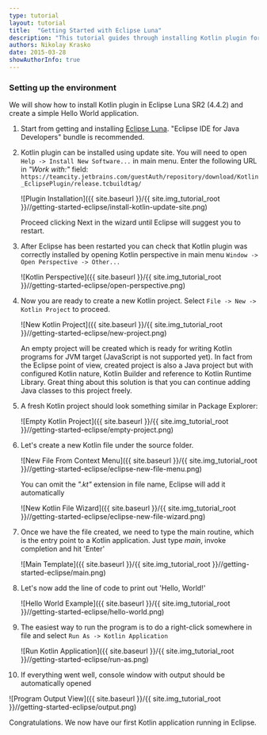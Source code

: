 ```yaml
---
type: tutorial
layout: tutorial
title:  "Getting Started with Eclipse Luna"
description: "This tutorial guides through installing Kotlin plugin for Eclipse and creating Hello World application."
authors: Nikolay Krasko
date: 2015-03-28
showAuthorInfo: true
---
```

### Setting up the environment
We will show how to install Kotlin plugin in Eclipse Luna SR2 (4.4.2) and create a simple Hello World application.

1. Start from getting and installing [Eclipse Luna](https://www.eclipse.org/downloads/). "Eclipse IDE for Java Developers" 
   bundle is recommended.

2. Kotlin plugin can be installed using update site. You will need to open ``Help -> Install New Software...`` in
   main menu. Enter the following URL in *"Work with:"* field:
   ```https://teamcity.jetbrains.com/guestAuth/repository/download/Kotlin_EclipsePlugin/release.tcbuildtag/```
   
    ![Plugin Installation]({{ site.baseurl }}/{{ site.img_tutorial_root }}//getting-started-eclipse/install-kotlin-update-site.png)
    
   Proceed clicking Next in the wizard until Eclipse will suggest you to restart.
   
3. After Eclipse has been restarted you can check that Kotlin plugin was correctly installed by opening Kotlin perspective
    in main menu ``Window -> Open Perspective -> Other...``
    
   ![Kotlin Perspective]({{ site.baseurl }}/{{ site.img_tutorial_root }}//getting-started-eclipse/open-perspective.png)

4. Now you are ready to create a new Kotlin project. Select ``File -> New -> Kotlin Project`` to proceed.

   ![New Kotlin Project]({{ site.baseurl }}/{{ site.img_tutorial_root }}//getting-started-eclipse/new-project.png)

   An empty project will be created which is ready for writing Kotlin programs for JVM target (JavaScript is not supported yet). 
   In fact from the Eclipse point of view, created project is also a Java project but with configured Kotlin nature, Kotlin
   Builder and reference to Kotlin Runtime Library. Great thing about this solution is that you can continue adding Java 
   classes to this project freely.
   
5. A fresh Kotlin project should look something similar in Package Explorer: 

   ![Empty Kotlin Project]({{ site.baseurl }}/{{ site.img_tutorial_root }}//getting-started-eclipse/empty-project.png)

6. Let's create a new Kotlin file under the source folder.

   ![New File From Context Menu]({{ site.baseurl }}/{{ site.img_tutorial_root }}//getting-started-eclipse/eclipse-new-file-menu.png)
   
   You can omit the *".kt"* extension in file name, Eclipse will add it automatically
   
   ![New Kotlin File Wizard]({{ site.baseurl }}/{{ site.img_tutorial_root }}//getting-started-eclipse/eclipse-new-file-wizard.png)

7. Once we have the file created, we need to type the main routine, which is the entry point to a Kotlin application. 
   Just type *main*, invoke completion and hit 'Enter'

   ![Main Template]({{ site.baseurl }}/{{ site.img_tutorial_root }}//getting-started-eclipse/main.png)

8. Let's now add the line of code to print out 'Hello, World!'

   ![Hello World Example]({{ site.baseurl }}/{{ site.img_tutorial_root }}//getting-started-eclipse/hello-world.png)

9. The easiest way to run the program is to do a right-click somewhere in file and select ``Run As -> Kotlin Application``

   ![Run Kotlin Application]({{ site.baseurl }}/{{ site.img_tutorial_root }}//getting-started-eclipse/run-as.png)
   
10. If everything went well, console window with output should be automatically opened

   ![Program Output View]({{ site.baseurl }}/{{ site.img_tutorial_root }}//getting-started-eclipse/output.png)

Congratulations. We now have our first Kotlin application running in Eclipse.

[jetbrains]: http://www.jetbrains.com
[webdemo]: http://kotlin-demo.jetbrains.com
[getting_started_command_line]: getting_started_command_line.html
